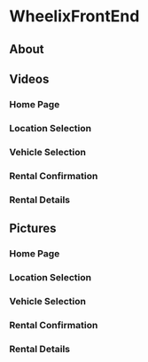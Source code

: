 # WheelixFrontEnd

## About

## Videos

### Home Page

### Location Selection

### Vehicle Selection

### Rental Confirmation

### Rental Details

## Pictures

### Home Page

### Location Selection

### Vehicle Selection

### Rental Confirmation

### Rental Details
